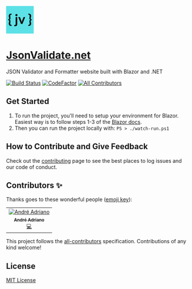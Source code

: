 <img src="src/JsonValidate/wwwroot/images/logo.png" alt="jsonvalidate.net logo" height="75" />

[JsonValidate.net](https://www.jsonvalidate.net)
============

JSON Validator and Formatter website built with Blazor and .NET

[![Build Status](https://dev.azure.com/marcusturewicz/jsonvalidate.net/_apis/build/status/marcusturewicz.jsonvalidate.net?branchName=master)](https://dev.azure.com/marcusturewicz/jsonvalidate.net/_build/latest?definitionId=3&branchName=master)
[![CodeFactor](https://www.codefactor.io/repository/github/marcusturewicz/jsonvalidate.net/badge)](https://www.codefactor.io/repository/github/marcusturewicz/jsonvalidate.net)
[![All Contributors](https://img.shields.io/badge/all_contributors-1-orange.svg?style=flat-square)](#contributors)

## Get Started

1. To run the project, you'll need to setup your environment for Blazor. Easiest way is to follow steps 1-3 of the [Blazor docs](https://docs.microsoft.com/en-gb/aspnet/core/blazor/get-started?view=aspnetcore-3.0).
2. Then you can run the project locally with:
`PS > ./watch-run.ps1`

## How to Contribute and Give Feedback

Check out the [contributing](CONTRIBUTING.md) page to see the best places to log issues and our code of conduct.

## Contributors ✨

Thanks goes to these wonderful people ([emoji key](https://allcontributors.org/docs/en/emoji-key)):

<!-- ALL-CONTRIBUTORS-LIST:START - Do not remove or modify this section -->
<!-- prettier-ignore -->
<table>
  <tr>
    <td align="center"><a href="http://linkedin.com/in/andreadriano/"><img src="https://avatars2.githubusercontent.com/u/16901251?v=4" width="100px;" alt="André Adriano"/><br /><sub><b>André Adriano</b></sub></a><br /><a href="https://github.com/marcusturewicz/jsonvalidate.net/commits?author=andre000" title="Code">💻</a></td>
  </tr>
</table>

<!-- ALL-CONTRIBUTORS-LIST:END -->

This project follows the [all-contributors](https://github.com/all-contributors/all-contributors) specification. Contributions of any kind welcome!

## License

[MIT License](LICENSE)